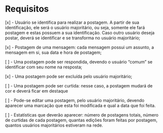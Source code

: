 # Requisitos

[x] - Usuário se identifica para realizar a postagem. A partir de sua identificação, ele será o usuário majoritário, ou seja, somente ele fará postagem e estas possuem a sua identificação. Caso outro usuário deseja postar, deverá se identificar e se transforma no usuário majoritário;

[x] - Postagem de uma mensagem: cada mensagem possui um assunto, a mensagem em si, sua data e hora de postagem;

[ ] - Uma postagem pode ser respondida, devendo o usuário “comum” se identificar com seu nome na resposta;

[x] - Uma postagem pode ser excluída pelo usuário majoritário;

[ ] - Uma postagem pode ser curtida: nesse caso, a postagem mudará de cor e deverá ficar em destaque

[ ] - Pode-se editar uma postagem, pelo usuário majoritário, devendo aparecer uma marcação que esta foi modificada e qual a data que foi feita.

[ ] - Estatísticas que deverão aparecer: número de postagens totais, número de curtidas de cada postagem, quantas edições foram feitas por postagem, quantos usuários majoritários estiveram na rede.

